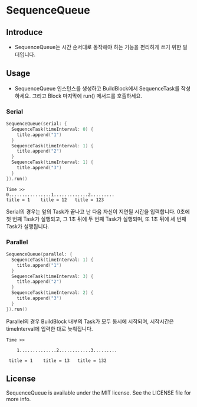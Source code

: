 # SequenceQueue

## Introduce
- SequenceQueue는 시간 순서대로 동작해야 하는 기능을 편리하게 쓰기 위한 빌더입니다.

## Usage
- SequenceQueue 인스턴스를 생성하고 BuildBlock에서 SequenceTask를 작성하세요.
그리고 Block 마지막에 run() 메서드를 호출하세요.

### Serial
```swift
SequenceQueue(serial: {
  SequenceTask(timeInterval: 0) {
    title.append("1")
  }
  SequenceTask(timeInterval: 1) {
    title.append("2")
  }
  SequenceTask(timeInterval: 1) {
    title.append("3")
  }
}).run()
```

```
Time >>
0................1.............2.........
title = 1    title = 12   title = 123
```

Serial의 경우는 앞의 Task가 끝나고 난 다음 자신이 지연될 시간을 입력합니다.
0초에 첫 번째 Task가 실행되고, 그 1초 뒤에 두 번째 Task가 실행되며, 또 1초 뒤에 세 번째 Task가 실행됩니다.

### Parallel
```swift
SequenceQueue(parallel: {
  SequenceTask(timeInterval: 1) {
    title.append("1")
  }
  SequenceTask(timeInterval: 3) {
    title.append("2")
  }
  SequenceTask(timeInterval: 2) {
    title.append("3")
  }
}).run()
```
Parallel의 경우 BuildBlock 내부의 Task가 모두 동시에 시작되며, 시작시간은 timeInterval에 입력한 대로 늦춰집니다.
```
Time >>

    1..............2............3.........
    
 title = 1    title = 13   title = 132
```
## License
SequenceQueue is available under the MIT license. See the LICENSE file for more info.

